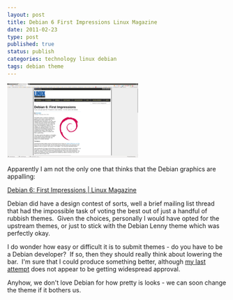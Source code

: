 ```yaml
--- 
layout: post 
title: Debian 6 First Impressions Linux Magazine
date: 2011-02-23
type: post 
published: true 
status: publish
categories: technology linux debian
tags: debian theme
---
```


<a href="http://www.linux-mag.com/id/8188/"><img src="/assets/linux-magazine-debian6.png" class="image-right" alt="Linux Magazine: Debian 6"></a>

Apparently I am not the only one that thinks that the Debian graphics
are appalling:

[Debian 6: First Impressions | Linux Magazine](http://www.linux-mag.com/id/8188/)

<!--more-->

Debian did have a design contest of sorts, well a brief mailing list
thread that had the impossible task of voting the best out of just a
handful of rubbish themes.  Given the choices, personally I would have
opted for the upstream themes, or just to stick with the Debian Lenny
theme which was perfectly okay.

I do wonder how easy or difficult it is to submit themes - do you have
to be a Debian developer?  If so, then they should really think about
lowering the bar.  I'm sure that I could produce something better,
although [my last attempt](http://kde-look.org/content/search.php?user=chrisjrob&search=Search "chrisjrob @ kde-look")
does not appear to be getting widespread approval.

Anyhow, we don't love Debian for how pretty is looks - we can soon
change the theme if it bothers us.

